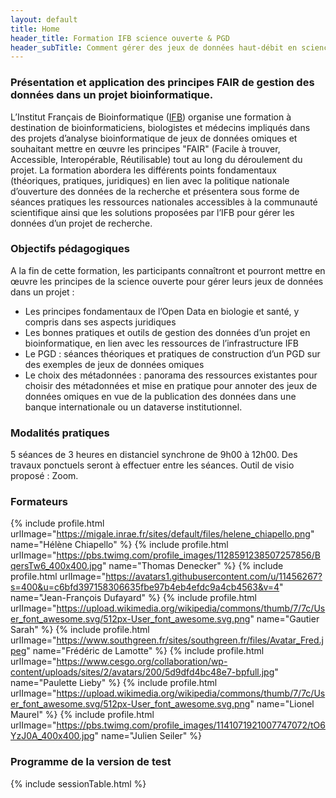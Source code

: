 ```yaml
---
layout: default
title: Home
header_title: Formation IFB science ouverte & PGD 
header_subTitle: Comment gérer des jeux de données haut-débit en sciences de la vie et de la santé 
---
```


### Présentation et application des principes FAIR de gestion des données dans un projet bioinformatique.

L’Institut Français de Bioinformatique ([IFB](https://www.france-bioinformatique.fr/)) organise une formation à destination de bioinformaticiens, biologistes et médecins impliqués dans des projets d’analyse bioinformatique de jeux de données omiques et souhaitant mettre en œuvre les principes "FAIR" (Facile à trouver, Accessible, Interopérable, Réutilisable) tout au long du déroulement du projet. La formation abordera les différents points fondamentaux (théoriques, pratiques, juridiques) en lien avec la politique nationale d’ouverture des données de la recherche et présentera sous forme de séances pratiques les ressources nationales accessibles à la communauté scientifique ainsi que les solutions proposées par l’IFB pour gérer les données d’un projet de recherche.

### Objectifs pédagogiques

A la fin de cette formation, les participants connaîtront et pourront mettre en œuvre les principes de la science ouverte pour gérer leurs jeux de données dans un projet :

- Les principes fondamentaux de l’Open Data en biologie et santé, y compris dans ses aspects juridiques
- Les bonnes pratiques et outils de gestion des données d’un projet en bioinformatique, en lien avec les ressources de l’infrastructure IFB
- Le PGD : séances théoriques et pratiques de construction d’un PGD sur des exemples de jeux de données omiques 
- Le choix des métadonnées : panorama des ressources existantes pour choisir des métadonnées et mise en pratique pour annoter des jeux de données omiques en vue de la publication des données dans une banque internationale ou un dataverse institutionnel.

### Modalités pratiques

5 séances de 3 heures en distanciel synchrone de 9h00 à 12h00. Des travaux ponctuels seront à effectuer entre les séances.
Outil de visio proposé : Zoom.

### Formateurs

{% include profile.html urlImage="https://migale.inrae.fr/sites/default/files/helene_chiapello.png" name="Hélène Chiapello" %}
{% include profile.html urlImage="https://pbs.twimg.com/profile_images/1128591238507257856/BqersTw6_400x400.jpg" name="Thomas Denecker" %}
{% include profile.html urlImage="https://avatars1.githubusercontent.com/u/11456267?s=400&u=c6bfd397158306635fbe97b4eb4efdc9a4cb4563&v=4" name="Jean-François Dufayard" %}
{% include profile.html urlImage="https://upload.wikimedia.org/wikipedia/commons/thumb/7/7c/User_font_awesome.svg/512px-User_font_awesome.svg.png" name="Gautier Sarah" %}
{% include profile.html urlImage="https://www.southgreen.fr/sites/southgreen.fr/files/Avatar_Fred.jpeg" name="Frédéric de Lamotte" %}
{% include profile.html urlImage="https://www.cesgo.org/collaboration/wp-content/uploads/sites/2/avatars/200/5d9dfd4bc48e7-bpfull.jpg" name="Paulette Lieby" %}
{% include profile.html urlImage="https://upload.wikimedia.org/wikipedia/commons/thumb/7/7c/User_font_awesome.svg/512px-User_font_awesome.svg.png" name="Lionel Maurel" %}
{% include profile.html urlImage="https://pbs.twimg.com/profile_images/1141071921007747072/tO6YzJ0A_400x400.jpg" name="Julien Seiler" %}


### Programme de la version de test

{% include sessionTable.html %}  

